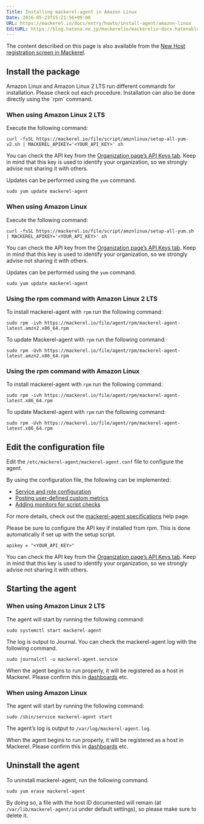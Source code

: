 ```yaml
---
Title: Installing mackerel-agent in Amazon Linux
Date: 2016-05-23T15:21:56+09:00
URL: https://mackerel.io/docs/entry/howto/install-agent/amazon-linux
EditURL: https://blog.hatena.ne.jp/mackerelio/mackerelio-docs.hatenablog.mackerel.io/atom/entry/6653812171397671378
---
```


The content described on this page is also available from the [New Host registration screen in Mackerel](https://mackerel.io/my/instruction-agent).

<h2>Install the package</h2>
Amazon Linux and Amazon Linux 2 LTS run different commands for installation. Please check out each procedure.
Installation can also be done directly using the `rpm` command.

<h3 id="v2">When using Amazon Linux 2 LTS</h3>

Execute the following command:

```
curl -fsSL https://mackerel.io/file/script/amznlinux/setup-all-yum-v2.sh | MACKEREL_APIKEY='<YOUR_API_KEY>' sh
```

You can check the API key from the [Organization page’s API Keys tab](https://mackerel.io/my?tab=apikeys). Keep in mind that this key is used to identify your organization, so we strongly advise not sharing it with others.

Updates can be performed using the `yum` command.

```
sudo yum update mackerel-agent
```

<h3 id="v1">When using Amazon Linux</h3>

Execute the following command:

```
curl -fsSL https://mackerel.io/file/script/amznlinux/setup-all-yum.sh | MACKEREL_APIKEY='<YOUR_API_KEY>' sh
```

You can check the API key from the [Organization page’s API Keys tab](https://mackerel.io/my?tab=apikeys). Keep in mind that this key is used to identify your organization, so we strongly advise not sharing it with others.

Updates can be performed using the `yum` command.

```
sudo yum update mackerel-agent
```

<h3 id="rpm-v2">Using the rpm command with Amazon Linux 2 LTS</h2>

To install mackerel-agent with `rpm` run the following command:

```
sudo rpm -ivh https://mackerel.io/file/agent/rpm/mackerel-agent-latest.amzn2.x86_64.rpm
```

To update Mackerel-agent with `rpm` run the following command:

```
sudo rpm -Uvh https://mackerel.io/file/agent/rpm/mackerel-agent-latest.amzn2.x86_64.rpm
```

<h3 id="rpm-v1">Using the rpm command with Amazon Linux</h2>

To install mackerel-agent with `rpm` run the following command:

```
sudo rpm -ivh https://mackerel.io/file/agent/rpm/mackerel-agent-latest.x86_64.rpm
```

To update Mackerel-agent with `rpm` run the following command:

```
sudo rpm -Uvh https://mackerel.io/file/agent/rpm/mackerel-agent-latest.x86_64.rpm
```

<h2 id="config">Edit the configuration file</h2>

Edit the `/etc/mackerel-agent/mackerel-agent.conf` file to configure the agent.

By using the configuration file, the following can be implemented:

- [Service and role configuration](https://mackerel.io/docs/entry/spec/agent#setting-services-and-roles)
- [Posting user-defined custom metrics](https://mackerel.io/docs/entry/advanced/custom-metrics)
- [Adding monitors for script checks](https://mackerel.io/docs/entry/custom-checks)

For more details, check out the [mackerel-agent specifications](https://mackerel.io/docs/entry/spec/agent) help page.

Please be sure to configure the API key if installed from rpm. This is done automatically if set up with the setup script.

```
apikey = "<YOUR_API_KEY>"
```

You can check the API key from the [Organization page’s API Keys tab](https://mackerel.io/my?tab=apikeys). Keep in mind that this key is used to identify your organization, so we strongly advise not sharing it with others.

<h2 id="start-agent">Starting the agent</h2>
<h3>When using Amazon Linux 2 LTS</h3>

The agent will start by running the following command:

```
sudo systemctl start mackerel-agent
```

The log is output to Journal. You can check the mackerel-agent log with the following command.

```
sudo journalctl -u mackerel-agent.service
```

When the agent begins to run properly, it will be registered as a host in Mackerel. Please confirm this in [dashboards](https://mackerel.io/my/dashboard) etc.

<h3>When using Amazon Linux</h3>

The agent will start by running the following command:

```
sudo /sbin/service mackerel-agent start
```

The agent’s log is output to `/var/log/mackerel-agent.log`.

When the agent begins to run properly, it will be registered as a host in Mackerel. Please confirm this in [dashboards](https://mackerel.io/my/dashboard) etc.


<h2 id="uninstall">Uninstall the agent</h2>

To uninstall mackerel-agent, run the following command.


```
sudo yum erase mackerel-agent
```

By doing so, a file with the host ID documented will remain (at `/var/lib/mackerel-agent/id` under default settings), so please make sure to delete it.
